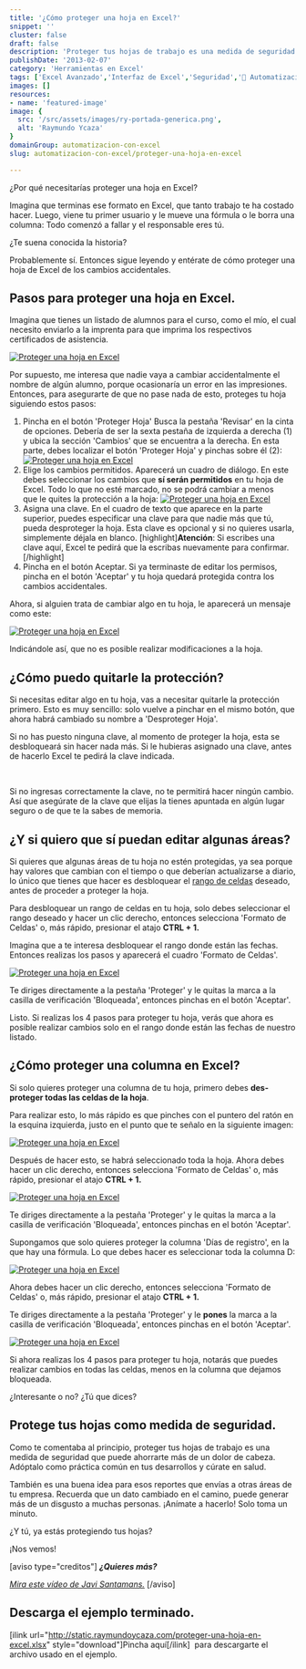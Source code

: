 ```yaml
---
title: '¿Cómo proteger una hoja en Excel?'
snippet: ''
cluster: false
draft: false 
description: 'Proteger tus hojas de trabajo es una medida de seguridad que puede ahorrarte más de un dolor de cabeza.'
publishDate: '2013-02-07'
category: 'Herramientas en Excel'
tags: ['Excel Avanzado','Interfaz de Excel','Seguridad','🤖 Automatización con Excel']
images: []
resources: 
- name: 'featured-image'
image: {
  src: '/src/assets/images/ry-portada-generica.png',
  alt: 'Raymundo Ycaza'
}
domainGroup: automatizacion-con-excel
slug: automatizacion-con-excel/proteger-una-hoja-en-excel

---
```


¿Por qué necesitarías proteger una hoja en Excel?

Imagina que terminas ese formato en Excel, que tanto trabajo te ha costado hacer. Luego, viene tu primer usuario y le mueve una fórmula o le borra una columna: Todo comenzó a fallar y el responsable eres tú.

¿Te suena conocida la historia?

Probablemente sí. Entonces sigue leyendo y entérate de cómo proteger una hoja de Excel de los cambios accidentales.

## Pasos para proteger una hoja en Excel.

Imagina que tienes un listado de alumnos para el curso, como el mío, el cual necesito enviarlo a la imprenta para que imprima los respectivos certificados de asistencia.

[![Proteger una hoja en Excel](/src/assets/images/2023/proteger-una-hoja-en-excel-0002141.png)](http://raymundoycaza.com/wp-content/uploads/proteger-una-hoja-en-excel-0002141.png)

Por supuesto, me interesa que nadie vaya a cambiar accidentalmente el nombre de algún alumno, porque ocasionaría un error en las impresiones. Entonces, para asegurarte de que no pase nada de esto, proteges tu hoja siguiendo estos pasos:

1. Pincha en el botón 'Proteger Hoja' Busca la pestaña 'Revisar' en la cinta de opciones. Debería de ser la sexta pestaña de izquierda a derecha (1) y ubica la sección 'Cambios' que se encuentra a la derecha. En esta parte, debes localizar el botón 'Proteger Hoja' y pinchas sobre él (2): [![Proteger una hoja en Excel](/src/assets/images/2023/proteger-una-hoja-en-excel-0002151.png)](http://raymundoycaza.com/wp-content/uploads/proteger-una-hoja-en-excel-0002151.png)
2. Elige los cambios permitidos. Aparecerá un cuadro de diálogo. En este debes seleccionar los cambios que **sí serán permitidos** en tu hoja de Excel. Todo lo que no esté marcado, no se podrá cambiar a menos que le quites la protección a la hoja: [![Proteger una hoja en Excel](/src/assets/images/2023/proteger-una-hoja-en-excel-0002161.png)](http://raymundoycaza.com/wp-content/uploads/proteger-una-hoja-en-excel-0002161.png)
3. Asigna una clave. En el cuadro de texto que aparece en la parte superior, puedes especificar una clave para que nadie más que tú, pueda desproteger la hoja. Esta clave es opcional y si no quieres usarla, simplemente déjala en blanco. \[highlight\]**Atención**: Si escribes una clave aquí, Excel te pedirá que la escribas nuevamente para confirmar.\[/highlight\]
4. Pincha en el botón Aceptar. Si ya terminaste de editar los permisos, pincha en el botón 'Aceptar' y tu hoja quedará protegida contra los cambios accidentales.

Ahora, si alguien trata de cambiar algo en tu hoja, le aparecerá un mensaje como este:

[![Proteger una hoja en Excel](/src/assets/images/2023/proteger-una-hoja-en-excel-0002171.png)](http://raymundoycaza.com/wp-content/uploads/proteger-una-hoja-en-excel-0002171.png)

Indicándole así, que no es posible realizar modificaciones a la hoja.

## ¿Cómo puedo quitarle la protección?

Si necesitas editar algo en tu hoja, vas a necesitar quitarle la protección primero. Esto es muy sencillo: solo vuelve a pinchar en el mismo botón, que ahora habrá cambiado su nombre a 'Desproteger Hoja'.

Si no has puesto ninguna clave, al momento de proteger la hoja, esta se desbloqueará sin hacer nada más. Si le hubieras asignado una clave, antes de hacerlo Excel te pedirá la clave indicada.

 

Si no ingresas correctamente la clave, no te permitirá hacer ningún cambio. Así que asegúrate de la clave que elijas la tienes apuntada en algún lugar seguro o de que te la sabes de memoria.

## ¿Y si quiero que sí puedan editar algunas áreas?

Si quieres que algunas áreas de tu hoja no estén protegidas, ya sea porque hay valores que cambian con el tiempo o que deberían actualizarse a diario, lo único que tienes que hacer es desbloquear el [rango de celdas](http://raymundoycaza.com/que-es-un-rango-en-excel/) deseado, antes de proceder a proteger la hoja.

Para desbloquear un rango de celdas en tu hoja, solo debes seleccionar el rango deseado y hacer un clic derecho, entonces selecciona 'Formato de Celdas' o, más rápido, presionar el atajo **CTRL + 1.**

Imagina que a te interesa desbloquear el rango donde están las fechas. Entonces realizas los pasos y aparecerá el cuadro 'Formato de Celdas'.

[![Proteger una hoja en Excel](/src/assets/images/2023/proteger-una-hoja-en-excel-0002181.png)](http://raymundoycaza.com/wp-content/uploads/proteger-una-hoja-en-excel-0002181.png)

Te diriges directamente a la pestaña 'Proteger' y le quitas la marca a la casilla de verificación 'Bloqueada', entonces pinchas en el botón 'Aceptar'.

Listo. Si realizas los 4 pasos para proteger tu hoja, verás que ahora es posible realizar cambios solo en el rango donde están las fechas de nuestro listado.

## ¿Cómo proteger una columna en Excel?

Si solo quieres proteger una columna de tu hoja, primero debes **des-proteger todas las celdas de la hoja**.

Para realizar esto, lo más rápido es que pinches con el puntero del ratón en la esquina izquierda, justo en el punto que te señalo en la siguiente imagen:

[![Proteger una hoja en Excel](/src/assets/images/2023/proteger-una-hoja-en-excel-0002191.png)](http://raymundoycaza.com/wp-content/uploads/proteger-una-hoja-en-excel-0002191.png)

Después de hacer esto, se habrá seleccionado toda la hoja. Ahora debes hacer un clic derecho, entonces selecciona 'Formato de Celdas' o, más rápido, presionar el atajo **CTRL + 1.**

[![Proteger una hoja en Excel](/src/assets/images/2023/proteger-una-hoja-en-excel-0002181.png)](http://raymundoycaza.com/wp-content/uploads/proteger-una-hoja-en-excel-0002181.png)

Te diriges directamente a la pestaña 'Proteger' y le quitas la marca a la casilla de verificación 'Bloqueada', entonces pinchas en el botón 'Aceptar'.

Supongamos que solo quieres proteger la columna 'Días de registro', en la que hay una fórmula. Lo que debes hacer es seleccionar toda la columna D:

[![Proteger una hoja en Excel](/src/assets/images/2023/proteger-una-hoja-en-excel-0002201.png)](http://raymundoycaza.com/wp-content/uploads/proteger-una-hoja-en-excel-0002201.png)

Ahora debes hacer un clic derecho, entonces selecciona 'Formato de Celdas' o, más rápido, presionar el atajo **CTRL + 1.**

Te diriges directamente a la pestaña 'Proteger' y le **pones** la marca a la casilla de verificación 'Bloqueada', entonces pinchas en el botón 'Aceptar'.

[![Proteger una hoja en Excel](/src/assets/images/2023/proteger-una-hoja-en-excel-0002211.png)](http://raymundoycaza.com/wp-content/uploads/proteger-una-hoja-en-excel-0002211.png)

Si ahora realizas los 4 pasos para proteger tu hoja, notarás que puedes realizar cambios en todas las celdas, menos en la columna que dejamos bloqueada.

¿Interesante o no? ¿Tú que dices?

## Protege tus hojas como medida de seguridad.

Como te comentaba al principio, proteger tus hojas de trabajo es una medida de seguridad que puede ahorrarte más de un dolor de cabeza. Adóptalo como práctica común en tus desarrollos y cúrate en salud.

También es una buena idea para esos reportes que envías a otras áreas de tu empresa. Recuerda que un dato cambiado en el camino, puede generar más de un disgusto a muchas personas. ¡Anímate a hacerlo! Solo toma un minuto.

¿Y tú, ya estás protegiendo tus hojas?

¡Nos vemos!

\[aviso type="creditos"\] _**¿Quieres más?**_

_[Mira este vídeo de Javi Santamans.](https://www.youtube.com/watch?v=C22qqtvLgrI)_ \[/aviso\]

## Descarga el ejemplo terminado.

\[ilink url="http://static.raymundoycaza.com/proteger-una-hoja-en-excel.xlsx" style="download"\]Pincha aquí\[/ilink\]  para descargarte el archivo usado en el ejemplo.
